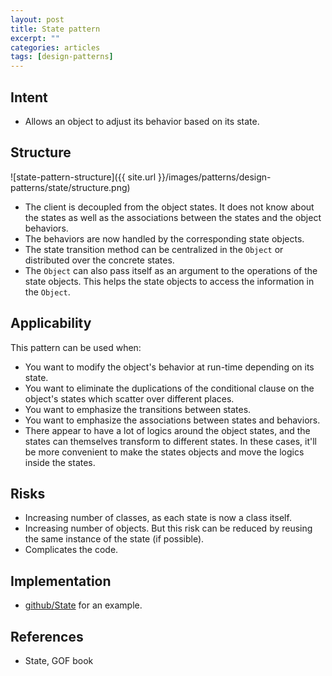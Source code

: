 ```yaml
---
layout: post
title: State pattern
excerpt: ""
categories: articles
tags: [design-patterns]
---
```


## Intent

- Allows an object to adjust its behavior based on its state.

## Structure

![state-pattern-structure]({{ site.url }}/images/patterns/design-patterns/state/structure.png)

- The client is decoupled from the object states. It does not know about the states as well as the associations between the states and the object behaviors.
- The behaviors are now handled by the corresponding state objects.
- The state transition method can be centralized in the `Object` or distributed over the concrete states.
- The `Object` can also pass itself as an argument to the operations of the state objects. This helps the state objects to access the information in the `Object`.

## Applicability

This pattern can be used when:

- You want to modify the object's behavior at run-time depending on its state.
- You want to eliminate the duplications of the conditional clause on the object's states which scatter over different places.
- You want to emphasize the transitions between states.
- You want to emphasize the associations between states and behaviors.
- There appear to have a lot of logics around the object states, and the states can themselves transform to different states. In these cases, it'll be more convenient to make the states objects and move the logics inside the states.

## Risks

- Increasing number of classes, as each state is now a class itself.
- Increasing number of objects. But this risk can be reduced by reusing the same instance of the state (if possible).
- Complicates the code.

## Implementation

- [github/State](https://github.com/khanhpdt/design-patterns/tree/master/src/main/java/org/khanhpdt/designpatterns/state) for an example.

## References

- State, GOF book
